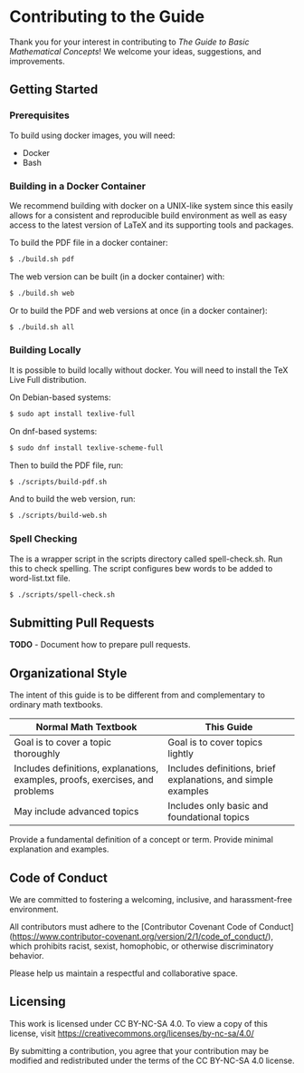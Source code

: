 # Contributing to the Guide

Thank you for your interest in contributing to _The Guide to Basic
Mathematical Concepts_! We welcome your ideas, suggestions, and
improvements.

## Getting Started

### Prerequisites

To build using docker images, you will need:

- Docker
- Bash

### Building in a Docker Container

We recommend building with docker on a UNIX-like system since this
easily allows for a consistent and reproducible build environment as
well as easy access to the latest version of LaTeX and its supporting
tools and packages.

To build the PDF file in a docker container:

```bash
$ ./build.sh pdf
```

The web version can be built (in a docker container) with:

```bash
$ ./build.sh web
```

Or to build the PDF and web versions at once (in a docker container):

```bash
$ ./build.sh all
```

### Building Locally

It is possible to build locally without docker. You will need to install the TeX Live Full distribution.

On Debian-based systems:

```bash
$ sudo apt install texlive-full
```

On dnf-based systems:

```bash
$ sudo dnf install texlive-scheme-full
```

Then to build the PDF file, run:

```bash
$ ./scripts/build-pdf.sh
```

And to build the web version, run:

```bash
$ ./scripts/build-web.sh
```

### Spell Checking

The is a wrapper script in the scripts directory called spell-check.sh. Run this
to check spelling. The script configures bew words to be added to word-list.txt file.

```bash
$ ./scripts/spell-check.sh
```

## Submitting Pull Requests

**TODO** - Document how to prepare pull requests.

## Organizational Style

The intent of this guide is to be different from and complementary to ordinary
math textbooks.

| Normal Math Textbook                                                          | This Guide                                                    |
| ----------------------------------------------------------------------------- | ------------------------------------------------------------- |
| Goal is to cover a topic thoroughly                                           | Goal is to cover topics lightly                               |
| Includes definitions, explanations, examples, proofs, exercises, and problems | Includes definitions, brief explanations, and simple examples |
| May include advanced topics                                                   | Includes only basic and foundational topics                   |

Provide a fundamental definition of a concept or term.
Provide minimal explanation and examples.

## Code of Conduct

We are committed to fostering a welcoming, inclusive, and harassment-free
environment.

All contributors must adhere to the [Contributor Covenant Code of Conduct]
(https://www.contributor-covenant.org/version/2/1/code_of_conduct/), which
prohibits racist, sexist, homophobic, or otherwise discriminatory behavior.

Please help us maintain a respectful and collaborative space.

## Licensing

This work is licensed under CC BY-NC-SA 4.0. To view a copy of this license,
visit https://creativecommons.org/licenses/by-nc-sa/4.0/

By submitting a contribution, you agree that your contribution may be modified
and redistributed under the terms of the CC BY-NC-SA 4.0 license.

```

```
